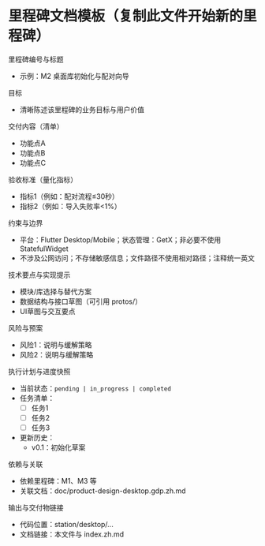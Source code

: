 # 里程碑文档模板（复制此文件开始新的里程碑）

里程碑编号与标题
- 示例：M2 桌面库初始化与配对向导

目标
- 清晰陈述该里程碑的业务目标与用户价值

交付内容（清单）
- 功能点A
- 功能点B
- 功能点C

验收标准（量化指标）
- 指标1（例如：配对流程≤30秒）
- 指标2（例如：导入失败率<1%）

约束与边界
- 平台：Flutter Desktop/Mobile；状态管理：GetX；非必要不使用 StatefulWidget
- 不涉及公网访问；不存储敏感信息；文件路径不使用相对路径；注释统一英文

技术要点与实现提示
- 模块/库选择与替代方案
- 数据结构与接口草图（可引用 protos/）
- UI草图与交互要点

风险与预案
- 风险1：说明与缓解策略
- 风险2：说明与缓解策略

执行计划与进度快照
- 当前状态：`pending | in_progress | completed`
- 任务清单：
  - [ ] 任务1
  - [ ] 任务2
  - [ ] 任务3
- 更新历史：
  - v0.1：初始化草案

依赖与关联
- 依赖里程碑：M1、M3 等
- 关联文档：doc/product-design-desktop.gdp.zh.md

输出与交付物链接
- 代码位置：station/desktop/...
- 文档链接：本文件与 index.zh.md